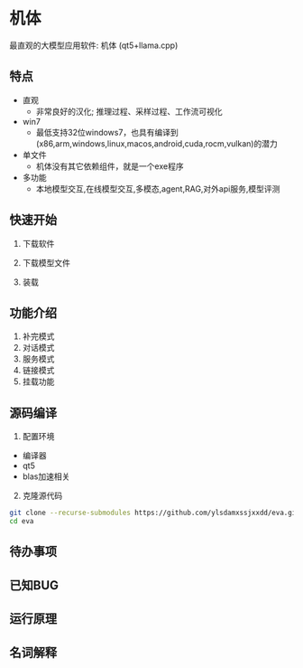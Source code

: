 # 机体
最直观的大模型应用软件: 机体 (qt5+llama.cpp)

## 特点
- 直观
    - 非常良好的汉化; 推理过程、采样过程、工作流可视化
- win7
    - 最低支持32位windows7，也具有编译到(x86,arm,windows,linux,macos,android,cuda,rocm,vulkan)的潜力
- 单文件
    - 机体没有其它依赖组件，就是一个exe程序
- 多功能
    - 本地模型交互,在线模型交互,多模态,agent,RAG,对外api服务,模型评测
## 快速开始
1. 下载软件

2. 下载模型文件

3. 装载

## 功能介绍
1. 补完模式
2. 对话模式
3. 服务模式
4. 链接模式
5. 挂载功能
## 源码编译
1. 配置环境
- 编译器
- qt5
- blas加速相关
2. 克隆源代码
```bash
git clone --recurse-submodules https://github.com/ylsdamxssjxxdd/eva.git
cd eva
```
## 待办事项
## 已知BUG
## 运行原理
## 名词解释
